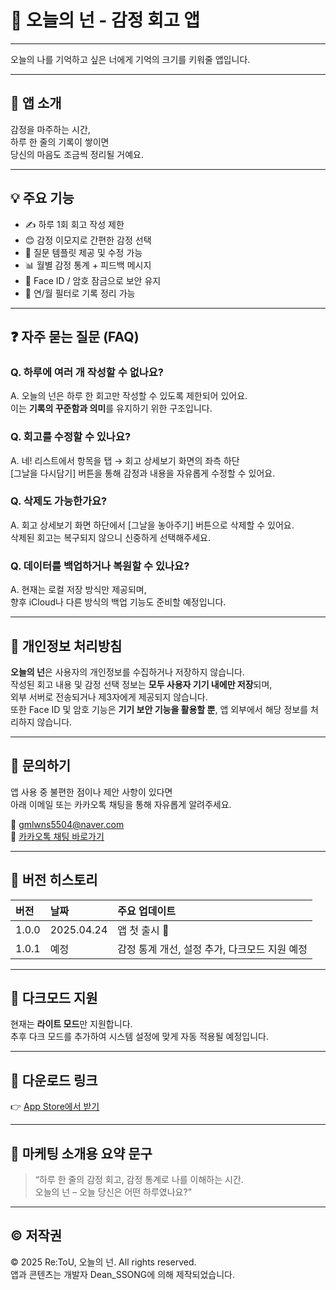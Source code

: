 # 🌿 오늘의 넌 - 감정 회고 앱
---

오늘의 나를 기억하고 싶은 너에게 기억의 크기를 키워줄 앱입니다.

---

## 📱 앱 소개

감정을 마주하는 시간,  
하루 한 줄의 기록이 쌓이면  
당신의 마음도 조금씩 정리될 거예요.

---

## 💡 주요 기능

- ✍️ 하루 1회 회고 작성 제한
- 😊 감정 이모지로 간편한 감정 선택
- 🧠 질문 템플릿 제공 및 수정 가능
- 📊 월별 감정 통계 + 피드백 메시지
- 🔐 Face ID / 암호 잠금으로 보안 유지
- 📅 연/월 필터로 기록 정리 가능

---

## ❓ 자주 묻는 질문 (FAQ)

### Q. 하루에 여러 개 작성할 수 없나요?
A. 오늘의 넌은 하루 한 회고만 작성할 수 있도록 제한되어 있어요.  
이는 **기록의 꾸준함과 의미**를 유지하기 위한 구조입니다.

### Q. 회고를 수정할 수 있나요?
A. 네! 리스트에서 항목을 탭 → 회고 상세보기 화면의 좌측 하단  
[그날을 다시담기] 버튼을 통해 감정과 내용을 자유롭게 수정할 수 있어요.

### Q. 삭제도 가능한가요?
A. 회고 상세보기 화면 하단에서 [그날을 놓아주기] 버튼으로 삭제할 수 있어요.  
삭제된 회고는 복구되지 않으니 신중하게 선택해주세요.

### Q. 데이터를 백업하거나 복원할 수 있나요?
A. 현재는 로컬 저장 방식만 제공되며,  
향후 iCloud나 다른 방식의 백업 기능도 준비할 예정입니다.

---

## 📌 개인정보 처리방침

**오늘의 넌**은 사용자의 개인정보를 수집하거나 저장하지 않습니다.  
작성된 회고 내용 및 감정 선택 정보는 **모두 사용자 기기 내에만 저장**되며,  
외부 서버로 전송되거나 제3자에게 제공되지 않습니다.  
또한 Face ID 및 암호 기능은 **기기 보안 기능을 활용할 뿐**, 앱 외부에서 해당 정보를 처리하지 않습니다.

---

## 📮 문의하기

앱 사용 중 불편한 점이나 제안 사항이 있다면  
아래 이메일 또는 카카오톡 채팅을 통해 자유롭게 알려주세요.

📧 gmlwns5504@naver.com  
📌 [카카오톡 채팅 바로가기](https://open.kakao.com/o/sFYZvomg)

---

## 📌 버전 히스토리

| 버전 | 날짜 | 주요 업데이트 |
|:---|:---|:---|
| 1.0.0 | 2025.04.24 | 앱 첫 출시 🎉 |
| 1.0.1 | 예정 | 감정 통계 개선, 설정 추가, 다크모드 지원 예정 |

---

## 🎨 다크모드 지원

현재는 **라이트 모드**만 지원합니다.  
추후 다크 모드를 추가하여 시스템 설정에 맞게 자동 적용될 예정입니다.

---

## 📲 다운로드 링크

👉 [App Store에서 받기](https://apps.apple.com/kr/app/re-tou/id6745058969)

---

## 📣 마케팅 소개용 요약 문구

> “하루 한 줄의 감정 회고, 감정 통계로 나를 이해하는 시간.  
> 오늘의 넌 – 오늘 당신은 어떤 하루였나요?”

---

## © 저작권

© 2025 Re:ToU, 오늘의 넌. All rights reserved.  
앱과 콘텐츠는 개발자 Dean_SSONG에 의해 제작되었습니다.
